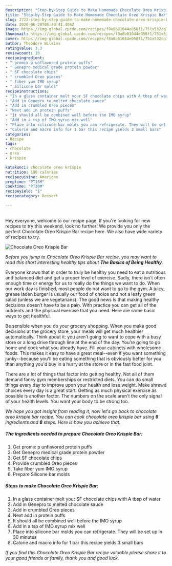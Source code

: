 ```yaml
---
description: "Step-by-Step Guide to Make Homemade Chocolate Oreo Krispie Bar"
title: "Step-by-Step Guide to Make Homemade Chocolate Oreo Krispie Bar"
slug: 2722-step-by-step-guide-to-make-homemade-chocolate-oreo-krispie-bar
date: 2020-06-20T05:40:41.406Z
image: https://img-global.cpcdn.com/recipes/f8a8b81044e058f1/751x532cq70/chocolate-oreo-krispie-bar-recipe-main-photo.jpg
thumbnail: https://img-global.cpcdn.com/recipes/f8a8b81044e058f1/751x532cq70/chocolate-oreo-krispie-bar-recipe-main-photo.jpg
cover: https://img-global.cpcdn.com/recipes/f8a8b81044e058f1/751x532cq70/chocolate-oreo-krispie-bar-recipe-main-photo.jpg
author: Theodore Wilkins
ratingvalue: 3.3
reviewcount: 10
recipeingredient:
- " promix p unflavored protein puffs"
- " Genepro medical grade protein powder"
- " SF chocolate chips"
- " crumbled Oreo pieces"
- " fiber yum IMO syrup"
- " Silicone bar molds"
recipeinstructions:
- "In a glass container melt your SF chocolate chips with A tbsp of water"
- "Add in Genepro to melted chocolate sauce"
- "Add in crumbled Oreo pieces"
- "Next add in protein puffs"
- "It should all be combined well before the IMO syrup"
- "Add in a tsp of IMO syrup mix well"
- "Place into silicone bar molds you can refrigerate. They will be set up in 30 minutes"
- "Calorie and macro info for 1 bar this recipe yields 3 small bars"
categories:
- Recipe
tags:
- chocolate
- oreo
- krispie

katakunci: chocolate oreo krispie 
nutrition: 190 calories
recipecuisine: American
preptime: "PT15M"
cooktime: "PT30M"
recipeyield: "1"
recipecategory: Dessert

---
```

<br>
Hey everyone, welcome to our recipe page, If you're looking for new recipes to try this weekend, look no further! We provide you only the perfect Chocolate Oreo Krispie Bar recipe here. We also have wide variety of recipes to try.
<br>


![Chocolate Oreo Krispie Bar](https://img-global.cpcdn.com/recipes/f8a8b81044e058f1/751x532cq70/chocolate-oreo-krispie-bar-recipe-main-photo.jpg)

<i>Before you jump to Chocolate Oreo Krispie Bar recipe, you may want to read this short interesting healthy tips about <strong>The Basics of Being Healthy</strong>.</i>

Everyone knows that in order to truly be healthy you need to eat a nutritious and balanced diet and get a proper level of exercise. Sadly, there isn't often enough time or energy for us to really do the things we want to do. When our work day is finished, most people do not want to go to the gym. A juicy, grease laden burger is usually our food of choice and not a leafy green salad (unless we are vegetarians). The good news is that making healthy decisions doesn’t have to be a pain. With practice you can get all of the nutrients and the physical exercise that you need. Here are some basic ways to get healthful.

Be sensible when you do your grocery shopping. When you make good decisions at the grocery store, your meals will get much healthier automatically. Think about it: you aren’t going to want to cope with a busy store or a long drive through line at the end of the day. You’re going to go home and cook what you already have. Fill your cabinets with wholesome foods. This makes it easy to have a great meal--even if you want something junky--because you'll be eating something that is obviously better for you than anything you'd buy in a hurry at the store or in the fast food joint.

There are a lot of things that factor into getting healthy. Not all of them demand fancy gym memberships or restricted diets. You can do small things every day to improve upon your health and lose weight. Make shrewd choices every day is a great start. Getting as much physical exercise as possible is another factor. The numbers on the scale aren't the only signal of your health levels. You want your body to be strong too. 


<i>We hope you got insight from reading it, now let's go back to chocolate oreo krispie bar recipe. You can cook chocolate oreo krispie bar using <strong>6</strong> ingredients and <strong>8</strong> steps. Here is how you achieve that.
</i>

##### The ingredients needed to prepare Chocolate Oreo Krispie Bar:

1. Get  promix p unflavored protein puffs
1. Get  Genepro medical grade protein powder
1. Get  SF chocolate chips
1. Provide  crumbled Oreo pieces
1. Take  fiber yum IMO syrup
1. Prepare  Silicone bar molds


##### Steps to make Chocolate Oreo Krispie Bar:

1. In a glass container melt your SF chocolate chips with A tbsp of water
1. Add in Genepro to melted chocolate sauce
1. Add in crumbled Oreo pieces
1. Next add in protein puffs
1. It should all be combined well before the IMO syrup
1. Add in a tsp of IMO syrup mix well
1. Place into silicone bar molds you can refrigerate. They will be set up in 30 minutes
1. Calorie and macro info for 1 bar this recipe yields 3 small bars


<i>If you find this Chocolate Oreo Krispie Bar recipe valuable please share it to your good friends or family, thank you and good luck.</i>
